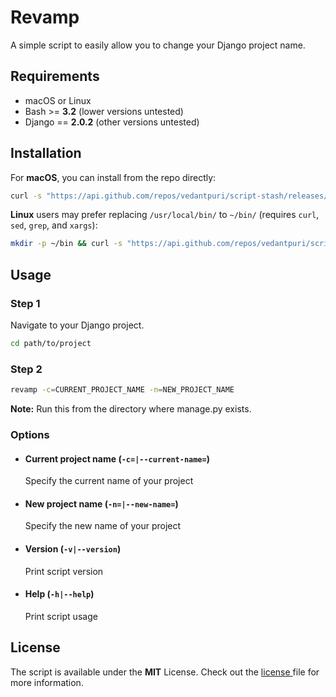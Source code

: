 # Revamp

A simple script to easily allow you to change your Django project name.

## Requirements
- macOS or Linux
- Bash >= **3.2** (lower versions untested)
- Django == **2.0.2** (other versions untested)

## Installation
For **macOS**, you can install from the repo directly:
```bash
curl -s "https://api.github.com/repos/vedantpuri/script-stash/releases/latest" | grep '"browser_download_url":' | sed -E 's/.*"([^"]+)".*/\1/' | grep "revamp" | xargs curl -L -s -0 > revamp && mv revamp /usr/local/bin/ && chmod 700 /usr/local/bin/revamp && chmod +x /usr/local/bin/revamp
```

**Linux** users may prefer replacing `/usr/local/bin/` to `~/bin/` (requires `curl`, `sed`, `grep`, and `xargs`):
```bash
mkdir -p ~/bin && curl -s "https://api.github.com/repos/vedantpuri/script-stash/releases/latest" | grep '"browser_download_url":' | sed -E 's/.*"([^"]+)".*/\1/' | grep "revamp" | xargs curl -L -s -0 > revamp && mv revamp ~/bin/ && chmod 700 ~/bin/revamp && chmod +x ~/bin/revamp
```

## Usage
### Step 1
Navigate to your Django project.
```bash
cd path/to/project
```

### Step 2
```bash
revamp -c=CURRENT_PROJECT_NAME -n=NEW_PROJECT_NAME
```
**Note:** Run this from the directory where manage.py exists.

### Options
- #### Current project name (`-c=|--current-name=`)
  Specify the current name of your project
- #### New project name (`-n=|--new-name=`)
  Specify the new name of your project
- #### Version (`-v|--version`)
  Print script version
- #### Help (`-h|--help`)
  Print script usage

## License
 The script is available under the **MIT** License. Check out the [license ](https://github.com/vedantpuri/script-stash/blob/master/LICENSE.md) file for more information.
